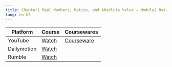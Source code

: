 ```yaml
---
title: Chapter1 Real Numbers, Ratios, and Absolute Value – Module2 Ratios and Proportions
lang: en-US
---
```



| Platform   | Course                                                                                                              | Coursewares                                                       |
|-------------|----------------------------------------------------------------------------------------------------------------------|-------------------------------------------------------------------|
| YouTube     | [Watch](https://www.youtube.com/watch?v=yf7U73q0sk4&list=PLm0MFkgiW1JgKq1kku2WxmrElFbDl7p_s)                         | [Courseware](../../public/math/Core%20Courses/pdf/Courseware.pdf) |
| Dailymotion | [Watch](https://www.dailymotion.com/video/x9gcnaa?playlist=x9h6d2)                                                   |                                                                   |
| Rumble      | [Watch](https://rumble.com/v6s94jn-4-chapter1-real-numbers-ratios-absolute-values-module2-ratios-and-proportio.html) |                                                                   |

